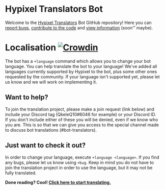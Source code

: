 # Hypixel Translators Bot 
Welcome to the [Hypixel Translators](https://discord.gg/rcT948A) Bot GitHub repository! Here you can [report bugs](https://github.com/QkeleQ10/hypixel-translators-bot-discord/issues), [contribute to the code](https://github.com/QkeleQ10/hypixel-translators-bot-discord/pulls) and [view information](https://github.com/QkeleQ10/hypixel-translators-bot-discord/wiki) (soon:tm: maybe).

# Localisation [![Crowdin](https://badges.crowdin.net/hypixel-translators-bot/localized.svg)](https://crowdin.com/project/hypixel-translators-bot)
The bot has a `+language` command which allows you to change your bot language. You can help translate the bot to your language! We've added all languages currently supported by Hypixel to the bot, plus some other ones requested by the community. If your language isn't supported yet, please let us know and we will work on implementing it.

## Want to help?
To join the translation project, please make a join request (link below) and include your Discord tag (QkeleQ10#6046 for example) or your Discord ID. If you don't include either of these you will be denied, even if we know who you are. This is so that we can give you access to the special channel made to discuss bot translations (#bot-translators).

## Just want to check it out?
In order to change your language, execute `+language <language>`. If you find any bugs, please let us know using `+bug`. Keep in mind you do not have to join the translation project in order to use the language, but it may not be fully translated. 

**Done reading? Cool! [Click here to start translating.](https://crowdin.com/project/hypixel-translators-bot)**
